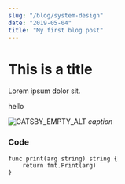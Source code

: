 ```yaml
---
slug: "/blog/system-design"
date: "2019-05-04"
title: "My first blog post"
---
```

# This is a title
Lorem ipsum dolor sit.

hello

![GATSBY_EMPTY_ALT](https://images.unsplash.com/photo-1638537999642-4b0f683740d2?ixlib=rb-1.2.1&ixid=MnwxMjA3fDB8MHxwaG90by1wYWdlfHx8fGVufDB8fHx8&auto=format&fit=crop&w=1769&q=80)
*caption*

### Code

```golang
func print(arg string) string {
    return fmt.Print(arg)
}
```